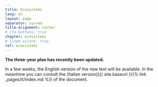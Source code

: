 ```yaml
---
title: Ecosystems
lang: en
layout: page
separator: curved
title-alignment: center
# cta-buttons: true
chapter: ecosistemi
# linee-azione: true
ref: ecosistemi
---
```

**The three-year plan has recently been updated.**

In a few weeks, the English version of the new text will be available.
In the meantime you can consult the [Italian version]({{ site.baseurl }}{% link _pages/it/index.md %}) of the document.

<!-- Ecosystems are areas or sectors of action where Public Administrations operate. Some examples are health, agriculture, education and cultural heritage, just to mention a few. Each ecosystem identifies a theme with a level of homogeneity. It includes public entities and organisations and may also include private entities.

Ecosystems are based on shared rules, common guidelines, communication protocols, enabling platforms and other tools that help facilitate interoperability and coordination.

AgID has provided an initial definition of the ecosystems on the basis of the classification regarding the Missions and Programmes indicated in the 2016 Budget Law. -->
